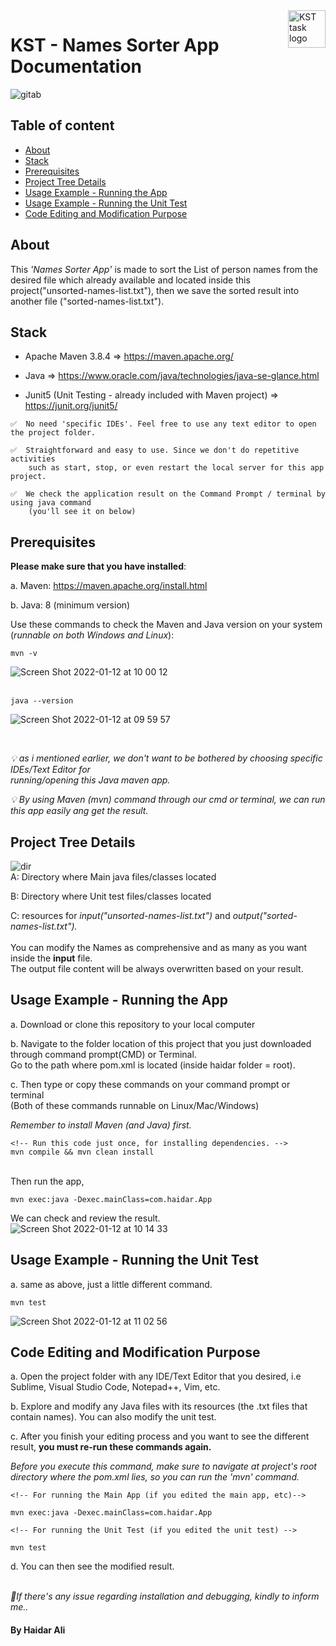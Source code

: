 <a href="https://github.com/haidargit/KST-SortingThousandNames-Haidar_Ali">
    <img src="https://www.kst.co.id/images/kst-logo-100x100.png" alt="KST task logo" title="KST" align="right" height="60" />
</a>

# KST - Names Sorter App Documentation
![gitab](https://user-images.githubusercontent.com/33404432/149063206-592252f7-20ce-4e29-beab-8159fdc363e3.jpg)

## Table of content

- [About](#about)
- [Stack](#stack)
- [Prerequisites](#prerequisites)
- [Project Tree Details](#project-tree-details)
- [Usage Example - Running the App](#usage-example---running-the-app)
- [Usage Example - Running the Unit Test](#usage-example---running-the-unit-test)
- [Code Editing and Modification Purpose](#code-editing-and-modification-purpose)



## About
This _'Names Sorter App'_ is made to sort the List of person names from the desired file which already available and located inside this project("unsorted-names-list.txt"), then we save the sorted result into another file ("sorted-names-list.txt").



## Stack
- Apache Maven 3.8.4    => https://maven.apache.org/

- Java                  => https://www.oracle.com/java/technologies/java-se-glance.html

- Junit5 (Unit Testing - already included with Maven project) => https://junit.org/junit5/

```
✅  No need 'specific IDEs'. Feel free to use any text editor to open the project folder. 

✅  Straightforward and easy to use. Since we don't do repetitive activities  
    such as start, stop, or even restart the local server for this app project.      

✅  We check the application result on the Command Prompt / terminal by using java command  
    (you'll see it on below)
```



## Prerequisites
**Please make sure that you have installed**:  

a. Maven: https://maven.apache.org/install.html  

b. Java: 8 (minimum version)

Use these commands to check the Maven and Java version on your system (_runnable on both Windows and Linux_):
```
mvn -v
```
![Screen Shot 2022-01-12 at 10 00 12](https://user-images.githubusercontent.com/33404432/149057251-6a8bef9b-6175-4985-8d89-6d3243d14d1c.png)
<br /><br />  


```
java --version
```
![Screen Shot 2022-01-12 at 09 59 57](https://user-images.githubusercontent.com/33404432/149056543-1a62427c-54b1-479b-8573-8000b24d2d5a.png)

<br />  

_💡 as i mentioned earlier, we don't want to be bothered by choosing specific IDEs/Text Editor for   
running/opening this Java maven app._  

_💡 By using Maven (mvn) command through our cmd or terminal, we can run this app easily ang get the result._


## Project Tree Details
![dir](https://user-images.githubusercontent.com/33404432/149060339-3935568f-1a1f-44e3-9bde-4e3578da670b.jpg)
<br />
A: Directory where Main java files/classes located  

B: Directory where Unit test files/classes located  

C: resources for _input("unsorted-names-list.txt")_ and _output("sorted-names-list.txt")._  
<br />
You can modify the Names as comprehensive and as many as you want inside the **input** file.  
The output file content will be always overwritten based on your result.  
## Usage Example - Running the App
a. Download or clone this repository to your local computer

b. Navigate to the folder location of this project that you just downloaded through command prompt(CMD) or Terminal.  
Go to the path where pom.xml is located (inside haidar folder = root).

c. Then type or copy these commands on your command prompt or terminal  
(Both of these commands runnable on Linux/Mac/Windows)  

_Remember to install Maven (and Java) first._  

```
<!-- Run this code just once, for installing dependencies. -->
mvn compile && mvn clean install  
```
<br />Then run the app,  
```
mvn exec:java -Dexec.mainClass=com.haidar.App  
```   

We can check and review the result.  
![Screen Shot 2022-01-12 at 10 14 33](https://user-images.githubusercontent.com/33404432/149057592-72f9d12d-fb2d-4e73-a0d6-60d958680b5e.png)



## Usage Example - Running the Unit Test

a. same as above, just a little different command.   
```
mvn test
```   
![Screen Shot 2022-01-12 at 11 02 56](https://user-images.githubusercontent.com/33404432/149061906-f04b5e7c-81d1-4e16-97cb-d9a99b85ee8c.png)


## Code Editing and Modification Purpose
a. Open the project folder with any IDE/Text Editor that you desired, i.e Sublime, Visual Studio Code, Notepad++, Vim, etc.   

b. Explore and modify any Java files with its resources (the .txt files that contain names). You can also modify the unit test.  

c. After you finish your editing process and you want to see the different result, **you must re-run these commands again.**  

_Before you execute this command, make sure to navigate at project's root directory where the pom.xml lies, so you can run the 'mvn' command._
```
<!-- For running the Main App (if you edited the main app, etc)-->

mvn exec:java -Dexec.mainClass=com.haidar.App  
```
```
<!-- For running the Unit Test (if you edited the unit test) -->

mvn test
```
d. You can then see the modified result.
<br /><br />  

_🦠If there's any issue regarding installation and debugging, kindly to inform me.._    
  
#### By Haidar Ali
